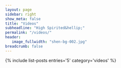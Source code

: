 ```yaml
---
layout: page
sidebar: right
show_meta: false
title: "Videos"
subheadline: "High Spirited&hellip;"
permalink: "/videos/"
header:
   image_fullwidth: "shen-bg-002.jpg"
breadcrumb: false
---
```

{% include list-posts entries='5' category='videos' %}
